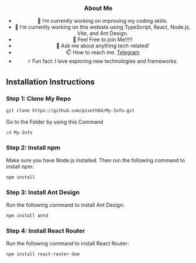 <div align="center">

### About Me

- 🔭 I’m currently working on improving my coding skills.
- 🌱 I’m currently working on this webiste using TypeScript, React, Node.js, Vite, and Ant Design.
- 🍁 Feel Free to join Me!!!!!
- 💬 Ask me about anything tech-related!
- 📫 How to reach me: [Telegram](https://t.me/SETHPI)
- ⚡ Fun fact: I love exploring new technologies and frameworks.

<div align="left">

## Installation Instructions

### Step 1: Clone My Repo

```sh
git clone https://github.com/piseth04/My-Info.git
```

Go to the Folder by using this Command
```sh
cd My-Info
```

### Step 2: Install npm

Make sure you have Node.js installed. Then run the following command to install npm:
```sh
npm install
```

### Step 3: Install Ant Design

Run the following command to install Ant Design:
```sh
npm install antd
```

### Step 4: Install React Router

Run the following command to install React Router:
```sh
npm install react-router-dom
```
</div>
</div>
